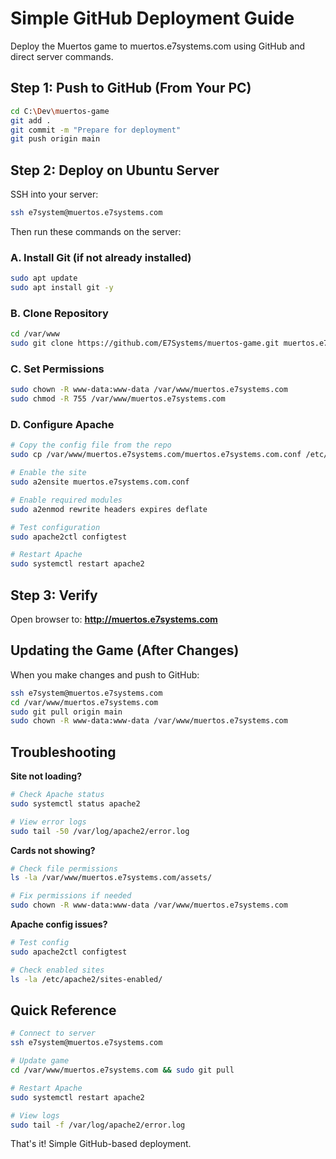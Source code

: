 # Simple GitHub Deployment Guide

Deploy the Muertos game to muertos.e7systems.com using GitHub and direct server commands.

## Step 1: Push to GitHub (From Your PC)

```bash
cd C:\Dev\muertos-game
git add .
git commit -m "Prepare for deployment"
git push origin main
```

## Step 2: Deploy on Ubuntu Server

SSH into your server:

```bash
ssh e7system@muertos.e7systems.com
```

Then run these commands on the server:

### A. Install Git (if not already installed)
```bash
sudo apt update
sudo apt install git -y
```

### B. Clone Repository
```bash
cd /var/www
sudo git clone https://github.com/E7Systems/muertos-game.git muertos.e7systems.com
```

### C. Set Permissions
```bash
sudo chown -R www-data:www-data /var/www/muertos.e7systems.com
sudo chmod -R 755 /var/www/muertos.e7systems.com
```

### D. Configure Apache
```bash
# Copy the config file from the repo
sudo cp /var/www/muertos.e7systems.com/muertos.e7systems.com.conf /etc/apache2/sites-available/

# Enable the site
sudo a2ensite muertos.e7systems.com.conf

# Enable required modules
sudo a2enmod rewrite headers expires deflate

# Test configuration
sudo apache2ctl configtest

# Restart Apache
sudo systemctl restart apache2
```

## Step 3: Verify

Open browser to: **http://muertos.e7systems.com**

## Updating the Game (After Changes)

When you make changes and push to GitHub:

```bash
ssh e7system@muertos.e7systems.com
cd /var/www/muertos.e7systems.com
sudo git pull origin main
sudo chown -R www-data:www-data /var/www/muertos.e7systems.com
```

## Troubleshooting

**Site not loading?**
```bash
# Check Apache status
sudo systemctl status apache2

# View error logs
sudo tail -50 /var/log/apache2/error.log
```

**Cards not showing?**
```bash
# Check file permissions
ls -la /var/www/muertos.e7systems.com/assets/

# Fix permissions if needed
sudo chown -R www-data:www-data /var/www/muertos.e7systems.com
```

**Apache config issues?**
```bash
# Test config
sudo apache2ctl configtest

# Check enabled sites
ls -la /etc/apache2/sites-enabled/
```

## Quick Reference

```bash
# Connect to server
ssh e7system@muertos.e7systems.com

# Update game
cd /var/www/muertos.e7systems.com && sudo git pull

# Restart Apache
sudo systemctl restart apache2

# View logs
sudo tail -f /var/log/apache2/error.log
```

That's it! Simple GitHub-based deployment.
